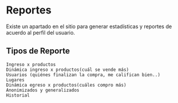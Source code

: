 Reportes
=======


Existe un apartado en el sitio para generar estadísticas y reportes de acuerdo al perfil del usuario.



Tipos de Reporte
---
    Ingreso x productos
    Dinámica ingreso x productos(cuál se vende más)
    Usuarios (quiénes finalizan la compra, me califican bien..)
    Lugares
    Dinámica egreso x productos(cuáles compro más)
    Anonimizados y generalizados
    Historial
